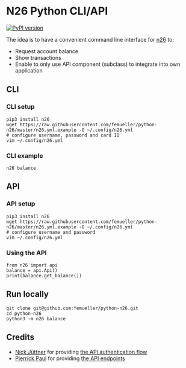 # N26 Python CLI/API
[![PyPI version](https://badge.fury.io/py/n26.svg)](https://badge.fury.io/py/n26)

The idea is to have a convenient command line interface for [n26](https://n26.com/) to:
* Request account balance
* Show transactions
* Enable to only use API component (subclass) to integrate into own application

## CLI
### CLI setup
    pip3 install n26
    wget https://raw.githubusercontent.com/femueller/python-n26/master/n26.yml.example -O ~/.config/n26.yml
    # configure username, password and card ID
    vim ~/.config/n26.yml

### CLI example
    n26 balance

## API
### API setup
    pip3 install n26
    wget https://raw.githubusercontent.com/femueller/python-n26/master/n26.yml.example -O ~/.config/n26.yml
    # configure username and password
    vim ~/.config/n26.yml

### Using the API
    from n26 import api
    balance = api.Api()
    print(balance.get_balance())

## Run locally
    git clone git@github.com:femueller/python-n26.git
    cd python-n26
    python3 -m n26 balance

## Credits
* [Nick Jüttner](https://github.com/njuettner) for providing [the API authentication flow](https://github.com/njuettner/alexa/blob/master/n26/app.py)
* [Pierrick Paul](https://github.com/PierrickP/) for providing [the API endpoints](https://github.com/PierrickP/n26/blob/develop/lib/api.js)
